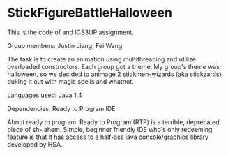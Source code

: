 # StickFigureBattleHalloween
This is the code of and ICS3UP assignment.

Group members: Justin Jiang, Fei Wang

The task is to create an animation using multithreading and utilize overloaded constructors.
Each group got a theme. My group's theme was halloween, so we decided to animage 2 stickmen-wizards (aka stickzards) duking it out with magic spells and whatnot.

Languages used:
Java 1.4

Dependencies: 
Ready to Program IDE

About ready to program:
Ready to Program (RTP) is a terrible, deprecated piece of sh- ahem. Simple, beginner friendly IDE who's only redeeming feature is that it has access to a half-ass java console/graphics library developed by HSA.

